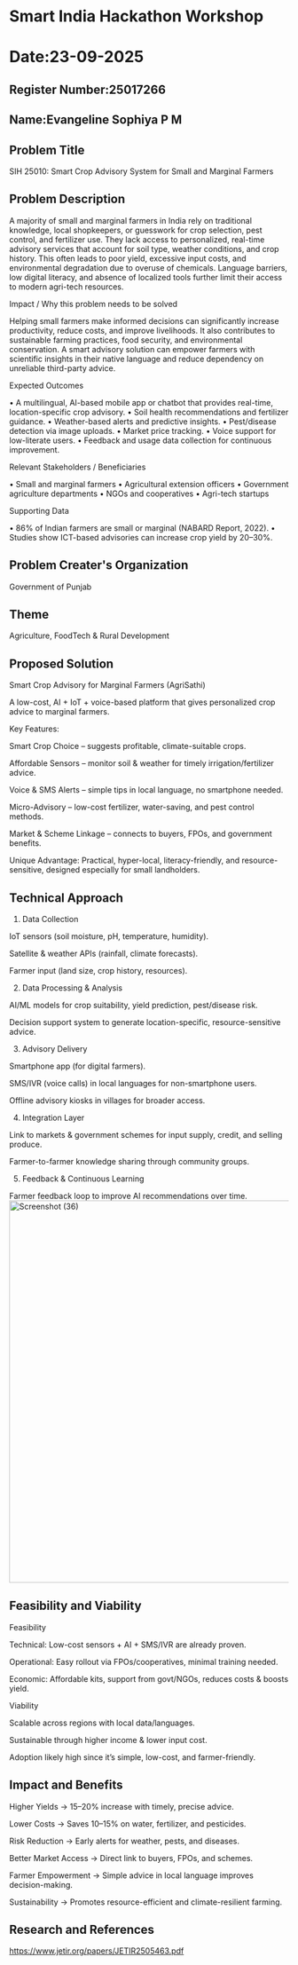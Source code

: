 # Smart India Hackathon Workshop
# Date:23-09-2025
## Register Number:25017266
## Name:Evangeline Sophiya P M
## Problem Title
SIH 25010: Smart Crop Advisory System for Small and Marginal Farmers
## Problem Description
A majority of small and marginal farmers in India rely on traditional knowledge, local shopkeepers, or guesswork for crop selection, pest control, and fertilizer use. They lack access to personalized, real-time advisory services that account for soil type, weather conditions, and crop history. This often leads to poor yield, excessive input costs, and environmental degradation due to overuse of chemicals. Language barriers, low digital literacy, and absence of localized tools further limit their access to modern agri-tech resources.

Impact / Why this problem needs to be solved

Helping small farmers make informed decisions can significantly increase productivity, reduce costs, and improve livelihoods. It also contributes to sustainable farming practices, food security, and environmental conservation. A smart advisory solution can empower farmers with scientific insights in their native language and reduce dependency on unreliable third-party advice.

Expected Outcomes

• A multilingual, AI-based mobile app or chatbot that provides real-time, location-specific crop advisory.
• Soil health recommendations and fertilizer guidance.
• Weather-based alerts and predictive insights.
• Pest/disease detection via image uploads.
• Market price tracking.
• Voice support for low-literate users.
• Feedback and usage data collection for continuous improvement.

Relevant Stakeholders / Beneficiaries

• Small and marginal farmers
• Agricultural extension officers
• Government agriculture departments
• NGOs and cooperatives
• Agri-tech startups

Supporting Data

• 86% of Indian farmers are small or marginal (NABARD Report, 2022).
• Studies show ICT-based advisories can increase crop yield by 20–30%.

## Problem Creater's Organization
Government of Punjab

## Theme
Agriculture, FoodTech & Rural Development

## Proposed Solution
Smart Crop Advisory for Marginal Farmers (AgriSathi)

A low-cost, AI + IoT + voice-based platform that gives personalized crop advice to marginal farmers.

Key Features:

Smart Crop Choice – suggests profitable, climate-suitable crops.

Affordable Sensors – monitor soil & weather for timely irrigation/fertilizer advice.

Voice & SMS Alerts – simple tips in local language, no smartphone needed.

Micro-Advisory – low-cost fertilizer, water-saving, and pest control methods.

Market & Scheme Linkage – connects to buyers, FPOs, and government benefits.


Unique Advantage:
Practical, hyper-local, literacy-friendly, and resource-sensitive, designed especially for small landholders.

## Technical Approach

1. Data Collection

IoT sensors (soil moisture, pH, temperature, humidity).

Satellite & weather APIs (rainfall, climate forecasts).

Farmer input (land size, crop history, resources).



2. Data Processing & Analysis

AI/ML models for crop suitability, yield prediction, pest/disease risk.

Decision support system to generate location-specific, resource-sensitive advice.



3. Advisory Delivery

Smartphone app (for digital farmers).

SMS/IVR (voice calls) in local languages for non-smartphone users.

Offline advisory kiosks in villages for broader access.



4. Integration Layer

Link to markets & government schemes for input supply, credit, and selling produce.

Farmer-to-farmer knowledge sharing through community groups.



5. Feedback & Continuous Learning

Farmer feedback loop to improve AI recommendations over time.
<img width="1263" height="689" alt="Screenshot (36)" src="https://github.com/user-attachments/assets/43f291ea-7f05-4531-a9c7-d18008e1ed96" />

## Feasibility and Viability
Feasibility

Technical: Low-cost sensors + AI + SMS/IVR are already proven.

Operational: Easy rollout via FPOs/cooperatives, minimal training needed.

Economic: Affordable kits, support from govt/NGOs, reduces costs & boosts yield.


Viability

Scalable across regions with local data/languages.

Sustainable through higher income & lower input cost.

Adoption likely high since it’s simple, low-cost, and farmer-friendly.
## Impact and Benefits
Higher Yields → 15–20% increase with timely, precise advice.

Lower Costs → Saves 10–15% on water, fertilizer, and pesticides.

Risk Reduction → Early alerts for weather, pests, and diseases.

Better Market Access → Direct link to buyers, FPOs, and schemes.

Farmer Empowerment → Simple advice in local language improves decision-making.

Sustainability → Promotes resource-efficient and climate-resilient farming.
## Research and References
https://www.jetir.org/papers/JETIR2505463.pdf
